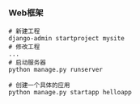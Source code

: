 ### Web框架

``` shell
# 新建工程
django-admin startproject mysite
# 修改工程
...
# 启动服务器
python manage.py runserver

# 创建一个具体的应用
python manage.py startapp helloapp
```



